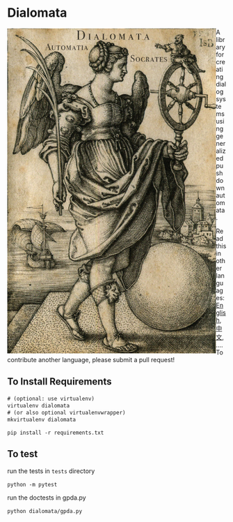 # Dialomata

<img src="dialomata.jpg" align="left" width="480" ></a>

A library for creating dialog systems using generalized pushdown
automata.

Read this in other languages: [English](README.md),[中
文](README.zh.md), ....  To contribute another language, please submit a pull request!

## To Install Requirements


```
# (optional: use virtualenv)
virtualenv dialomata
# (or also optional virtualenvwrapper)
mkvirtualenv dialomata
```

```
pip install -r requirements.txt
```

## To test

run the tests in `tests` directory
```
python -m pytest
```

run the doctests in gpda.py
```
python dialomata/gpda.py
```
